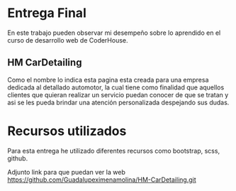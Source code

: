 # Entrega Final
En este trabajo pueden observar mi desempeño sobre lo aprendido en el curso de desarrollo web de CoderHouse.
## HM CarDetailing
Como el nombre lo indica esta pagina esta creada para una empresa dedicada al detallado automotor, la cual tiene como finalidad que aquellos clientes que quieran realizar un servicio puedan conocer de que se tratan y asi se les pueda brindar una atención personalizada despejando sus dudas.

# Recursos utilizados
Para esta entrega he utilizado diferentes recursos como bootstrap, scss, github.

Adjunto link para que puedan ver la web
https://github.com/Guadalupeximenamolina/HM-CarDetailing.git